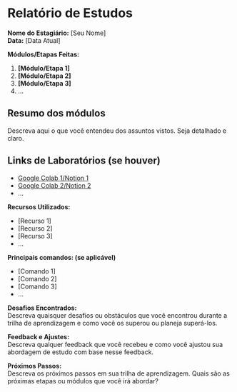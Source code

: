 # Relatório de Estudos

**Nome do Estagiário:** [Seu Nome]  
**Data:** [Data Atual]

**Módulos/Etapas Feitas:**  
1. **[Módulo/Etapa 1]**
2. **[Módulo/Etapa 2]**
3. **[Módulo/Etapa 3]** 
4. ...

## Resumo dos módulos 

Descreva aqui o que você entendeu dos assuntos vistos. Seja detalhado e claro.

## Links de Laboratórios (se houver)

- [Google Colab 1/Notion 1](URL_do_Lab_1)
- [Google Colab 2/Notion 2](URL_do_Lab_2)
- ...

**Recursos Utilizados:**  
- [Recurso 1]
- [Recurso 2]
- [Recurso 3]
- ...

**Principais comandos: (se aplicável)**  
- [Comando 1]
- [Comando 2]
- [Comando 3]
- ...

**Desafios Encontrados:**  
Descreva quaisquer desafios ou obstáculos que você encontrou durante a trilha de aprendizagem e como você os superou ou planeja superá-los.

**Feedback e Ajustes:**  
Descreva qualquer feedback que você recebeu e como você ajustou sua abordagem de estudo com base nesse feedback.

**Próximos Passos:**  
Descreva os próximos passos em sua trilha de aprendizagem. Quais são as próximas etapas ou módulos que você irá abordar?